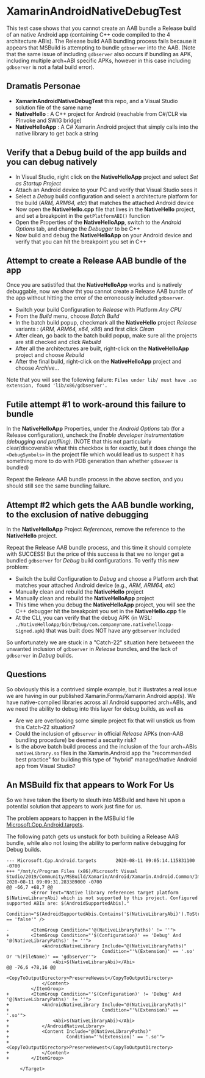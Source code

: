 XamarinAndroidNativeDebugTest
=============================

This test case shows that you cannot create an AAB bundle a Release build of an native Android app (containing C++ code compiled to the 4 architecture ABIs).  The Release build AAB bundling process fails because it appears that MSBuild is attempting to bundle `gdbserver` into the AAB.  (Note that the same issue of including `gdbserver` also occurs if bundling as APK, including multiple arch+ABI specific APKs, however in this case including `gdbserver` is not a fatal build error).

Dramatis Personae
-----------------

- **XamarinAndroidNativeDebugTest** this repo, and a Visual Studio solution file of the same name
- **NativeHello** : A C++ project for Android (reachable from C#/CLR via PInvoke and SWIG bridge)
- **NativeHelloApp** : A C# Xamarin.Android project that simply calls into the native library to get back a string

Verify that a Debug build of the app builds and you can debug natively
----------------------------------------------------------------------

- In Visual Studio, right click on the **NativeHelloApp** project and select *Set as Startup Project*
- Attach an Android device to your PC and verify that Visual Studio sees it
- Select a *Debug* build configuration and select a architecture platform for the build (*ARM, ARM64, etc*) that matches the attached Android device
- Now open the **NativeHello.cpp** file that lives in the **NativeHello** project, and set a breakpoint in the `getPlatformABI()` function
- Open the Properties of the **NativeHelloApp**, switch to the *Android Options* tab, and change the *Debugger* to be C++
- Now build and debug the **NativeHelloApp** on your Android device and verify that you can hit the breakpoint you set in C++

Attempt to create a Release AAB bundle of the app
-------------------------------------------------

Once you are satistifed that the **NativeHelloApp** works and is natively debuggable, now we show tht you cannot create a Release AAB bundle of the app without hitting the error of the erroneously included `gdbserver`.

- Switch your build Configuration to *Release* with Platform *Any CPU*
- From the *Build* menu, choose *Batch Build*
- In the batch build popup, checkmark all the **NativeHello** project *Release* variants : (*ARM, ARM64, x64, x86*) and first click *Clean*
- After clean, go back to the batch build popup, make sure all the projects are still checked and click *Rebuild*
- After all the architectures are built, right-click on the **NativeHelloApp** project and choose *Rebuild*
- After the final build, right-click on the **NativeHelloApp** project and choose *Archive...*

Note that you will see the following failure: `Files under lib/ must have .so extension, found 'lib/x86/gdbserver'.`

Futile attempt #1 to work-around this failure to bundle
-------------------------------------------------------

In the **NativeHelloApp** Properties, under the *Android Options* tab (for a Release configuration), uncheck the *Enable developer instrumentation (debugging and profiling)*.  (NOTE that this  not particularly clear/discoverable what this checkbox is for exactly, but it does change the `<DebugSymbols>` in the project file which would lead us to suspect it has something more to do with PDB generation than whether `gdbsever` is bundled)

Repeat the Release AAB bundle process in the above section, and you should still see the same bundling failure.

Attempt #2 which gets the AAB bundle working, to the exclusion of native debugging
----------------------------------------------------------------------------------

In the **NativeHelloApp** Project *References*, remove the reference to the **NativeHello** project.

Repeat the Release AAB bundle process, and this time it should complete with SUCCESS!  But the price of this success is that we no longer get a bundled `gdbserver` for *Debug* build configurations.  To verify this new problem:

- Switch the build Configuration to *Debug* and choose a Platform arch that matches your attached Android device (e.g., *ARM, ARM64, etc*)
- Manually clean and rebuild the **NativeHello** project
- Manually clean and rebuild the **NativeHelloApp** project
- This time when you debug the **NativeHelloApp** project, you will see the C++ debugger hit the breakpoint you set in the **NativeHello.cpp** file
- At the CLI, you can verify that the debug APK (in WSL: `./NativeHelloApp/bin/Debug/com.companyname.nativehelloapp-Signed.apk`) that was built does NOT have any `gdbserver` included

So unfortunately we are stuck in a "Catch-22" situation here betweeen the unwanted inclusion of `gdbserver` in *Release* bundles, and the lack of `gdbserver` in *Debug* builds.

Questions
---------

So obviously this is a contrived simple example, but it illustrates a real issue we are having in our published Xamarin.Forms/Xamarin.Android app(s).  We have native-compiled libraries across all Android supported arch+ABIs, and we need the ability to debug into this layer for debug builds, as well as 

- Are we are overlooking some simple project fix that will unstick us from this Catch-22 situation?
- Could the inclusion of `gdbserver` in official *Release* APKs (non-AAB bundling procedure) be deemed a security risk?
- Is the above batch build process and the inclusion of the four arch+ABIs `nativeLibrary.so` files in the Xamarin.Android app the "recommended best practice" for building this type of "hybrid" managed/native Android app from Visual Studio?

An MSBuild fix that appears to Work For Us
------------------------------------------

So we have taken the liberty to sleuth into MSBuild and have hit upon a potential solution that appears to work just fine for us.

The problem appears to happen in the MSBuild file [Microsoft.Cpp.Android.targets](https://github.com/xamarin/xamarin-android/blob/master/src/Xamarin.Android.Build.Tasks/MSBuild/Xamarin/Android/Xamarin.Android.Common/ImportAfter/Microsoft.Cpp.Android.targets#L73).

The following patch gets us unstuck for both building a Release AAB bundle, while also not losing the ability to perform native debugging for Debug builds.

```
--- Microsoft.Cpp.Android.targets       2020-08-11 09:05:14.115831100 -0700
+++ "/mnt/c/Program Files (x86)/Microsoft Visual Studio/2019/Community/MSBuild/Xamarin/Android/Xamarin.Android.Common/ImportAfter/Microsoft.Cpp.Android.targets"                                                  2020-08-11 09:09:31.283389000 -0700
@@ -66,7 +68,7 @@
         <Error Text="Native library references target platform $(NativeLibraryAbi) which is not supported by this project. Configured supported ABIs are: $(AndroidSupportedAbis)."
                Condition="$(AndroidSupportedAbis.Contains('$(NativeLibraryAbi)').ToString().ToLowerInvariant()) == 'false'" />

-        <ItemGroup Condition="'@(NativeLibraryPaths)' != ''">
+        <ItemGroup Condition="'$(Configuration)' == 'Debug' And '@(NativeLibraryPaths)' != ''">
             <AndroidNativeLibrary Include="@(NativeLibraryPaths)"
                                   Condition="'%(Extension)' == '.so' Or '%(FileName)' == 'gdbserver'">
                 <Abi>$(NativeLibraryAbi)</Abi>
@@ -76,6 +78,16 @@
                <CopyToOutputDirectory>PreserveNewest</CopyToOutputDirectory>
             </Content>
         </ItemGroup>
+        <ItemGroup Condition="'$(Configuration)' != 'Debug' And '@(NativeLibraryPaths)' != ''">
+            <AndroidNativeLibrary Include="@(NativeLibraryPaths)"
+                                  Condition="'%(Extension)' == '.so'">
+                <Abi>$(NativeLibraryAbi)</Abi>
+            </AndroidNativeLibrary>
+            <Content Include="@(NativeLibraryPaths)"
+                     Condition="'%(Extension)' == '.so'">
+                <CopyToOutputDirectory>PreserveNewest</CopyToOutputDirectory>
+            </Content>
+        </ItemGroup>

     </Target>
```
